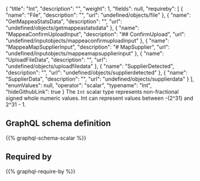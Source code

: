{
  "title": "Int",
  "description": "",
  "weight": 1,
  "fields": null,
  "requireby": [
    {
      "name": "File",
      "description": "",
      "url": "undefined/objects/file"
    },
    {
      "name": "GetMappeaStatsData",
      "description": "",
      "url": "undefined/objects/getmappeastatsdata"
    },
    {
      "name": "MappeaConfirmUploadInput",
      "description": "## ConfirmUpload",
      "url": "undefined/inputobjects/mappeaconfirmuploadinput"
    },
    {
      "name": "MappeaMapSupplierInput",
      "description": "# MapSupplier",
      "url": "undefined/inputobjects/mappeamapsupplierinput"
    },
    {
      "name": "UploadFileData",
      "description": "",
      "url": "undefined/objects/uploadfiledata"
    },
    {
      "name": "SupplierDetected",
      "description": "",
      "url": "undefined/objects/supplierdetected"
    },
    {
      "name": "SupplierData",
      "description": "",
      "url": "undefined/objects/supplierdata"
    }
  ],
  "enumValues": null,
  "operator": "scalar",
  "typename": "Int",
  "hideGithubLink": true
}
The `Int` scalar type represents non-fractional signed whole numeric values. Int can represent values between -(2^31) and 2^31 - 1. 
## GraphQL schema definition

{{% graphql-schema-scalar %}}

## Required by

{{% graphql-require-by %}}

